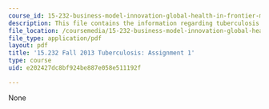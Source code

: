 ```yaml
---
course_id: 15-232-business-model-innovation-global-health-in-frontier-markets-fall-2013
description: This file contains the information regarding tuberculosis.
file_location: /coursemedia/15-232-business-model-innovation-global-health-in-frontier-markets-fall-2013/e202427dc8bf924be887e058e511192f_MIT15_232F13_a1_tb_11.pdf
file_type: application/pdf
layout: pdf
title: '15.232 Fall 2013 Tuberculosis: Assignment 1'
type: course
uid: e202427dc8bf924be887e058e511192f

---
```

None